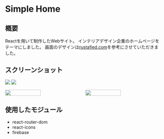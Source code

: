 # Simple Home
## 概要
Reactを用いて制作したWebサイト。
インテリアデザイン企業のホームページをテーマにしました。
画面のデザインは[rustafied.com](https://www.rustafied.com/)を参考にさせていただきました。

## スクリーンショット
![](https://i.imgur.com/vkBORUn.jpg)
![](https://i.imgur.com/Qy3Ay64.jpg)

<div style="display: flex; justify-content: space-between;">
  <img style="display: block; width: 48%;" src="https://i.imgur.com/id5gqJV.jpg"/>
  <img style="display: block; width: 48%;" src="https://i.imgur.com/jnPvGhl.jpg"/>
</div>

## 使用したモジュール
- react-router-dom
- react-icons
- firebase



